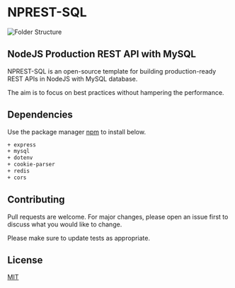 # NPREST-SQL 

![Folder Structure](https://i.ibb.co/qMmS5d5/code.jpg)

## NodeJS Production REST API with MySQL

NPREST-SQL is an open-source template for building production-ready REST APIs in NodeJS with MySQL database. 

The aim is to focus on best practices without hampering the performance. 

## Dependencies

Use the package manager [npm](https://npmjs.com/) to install below.

```bash
+ express
+ mysql
+ dotenv
+ cookie-parser
+ redis
+ cors
```

## Contributing
Pull requests are welcome. For major changes, please open an issue first to discuss what you would like to change.

Please make sure to update tests as appropriate.

## License
[MIT](https://choosealicense.com/licenses/mit/)